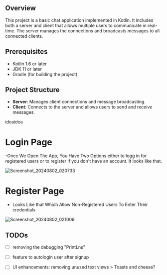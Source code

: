 ## Overview

This project is a basic chat application implemented in Kotlin. It includes both a server and client that allows multiple users to communicate in real-time. The server manages the connections and broadcasts messages to all connected clients.

## Prerequisites
- Kotlin 1.6 or later
- JDK 11 or later
- Gradle (for building the project)

## Project Structure

- **Server**: Manages client connections and message broadcasting.
- **Client**: Connects to the server and allows users to send and receive messages.

ideaidea
# Login Page

-Once We Open The App, You Have Two Options either to logg in for registered users or to register if you don't have an account. It looks like that.




   ![Screenshot_20240802_020733](https://github.com/user-attachments/assets/f016f721-a5fb-4e23-8769-eda243df7cf6)
 
  

# Register Page

- Looks Like that Which Allow Non-Registered Users To Enter Their credentials 
   


![Screenshot_20240802_021009](https://github.com/user-attachments/assets/cef85c0d-0db4-4aea-8638-b87405cd4a60)
## TODOs
- [ ] removing the debugging "PrintLns"
- [ ] feature to autologin user after signup
- [ ] UI enhancements: removing unused text views > Toasts and cheese?

